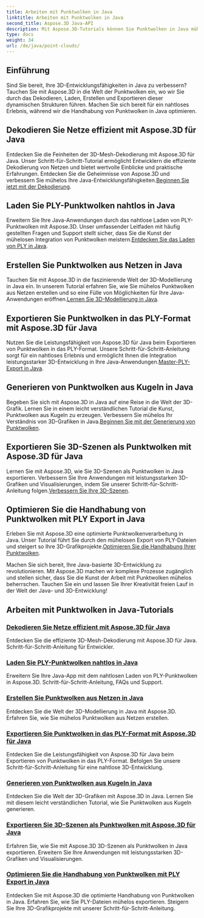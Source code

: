 ```yaml
---
title: Arbeiten mit Punktwolken in Java
linktitle: Arbeiten mit Punktwolken in Java
second_title: Aspose.3D Java-API
description: Mit Aspose.3D-Tutorials können Sie Punktwolken in Java mühelos dekodieren, laden, erstellen, exportieren und optimieren. Erweitern Sie Schritt für Schritt Ihre 3D-Entwicklungsfähigkeiten.
type: docs
weight: 34
url: /de/java/point-clouds/
---
```


## Einführung

Sind Sie bereit, Ihre 3D-Entwicklungsfähigkeiten in Java zu verbessern? Tauchen Sie mit Aspose.3D in die Welt der Punktwolken ein, wo wir Sie durch das Dekodieren, Laden, Erstellen und Exportieren dieser dynamischen Strukturen führen. Machen Sie sich bereit für ein nahtloses Erlebnis, während wir die Handhabung von Punktwolken in Java optimieren.

## Dekodieren Sie Netze effizient mit Aspose.3D für Java
 Entdecken Sie die Feinheiten der 3D-Mesh-Dekodierung mit Aspose.3D für Java. Unser Schritt-für-Schritt-Tutorial ermöglicht Entwicklern die effiziente Dekodierung von Netzen und bietet wertvolle Einblicke und praktische Erfahrungen. Entdecken Sie die Geheimnisse von Aspose.3D und verbessern Sie mühelos Ihre Java-Entwicklungsfähigkeiten.[Beginnen Sie jetzt mit der Dekodierung](./decode-meshes-java/).

## Laden Sie PLY-Punktwolken nahtlos in Java
 Erweitern Sie Ihre Java-Anwendungen durch das nahtlose Laden von PLY-Punktwolken mit Aspose.3D. Unser umfassender Leitfaden mit häufig gestellten Fragen und Support stellt sicher, dass Sie die Kunst der mühelosen Integration von Punktwolken meistern.[Entdecken Sie das Laden von PLY in Java](./load-ply-point-clouds-java/).

## Erstellen Sie Punktwolken aus Netzen in Java
Tauchen Sie mit Aspose.3D in die faszinierende Welt der 3D-Modellierung in Java ein. In unserem Tutorial erfahren Sie, wie Sie mühelos Punktwolken aus Netzen erstellen und so eine Fülle von Möglichkeiten für Ihre Java-Anwendungen eröffnen.[Lernen Sie 3D-Modellierung in Java](./create-point-clouds-java/).

## Exportieren Sie Punktwolken in das PLY-Format mit Aspose.3D für Java
 Nutzen Sie die Leistungsfähigkeit von Aspose.3D für Java beim Exportieren von Punktwolken in das PLY-Format. Unsere Schritt-für-Schritt-Anleitung sorgt für ein nahtloses Erlebnis und ermöglicht Ihnen die Integration leistungsstarker 3D-Entwicklung in Ihre Java-Anwendungen.[Master-PLY-Export in Java](./export-point-clouds-ply-java/).

## Generieren von Punktwolken aus Kugeln in Java
 Begeben Sie sich mit Aspose.3D in Java auf eine Reise in die Welt der 3D-Grafik. Lernen Sie in einem leicht verständlichen Tutorial die Kunst, Punktwolken aus Kugeln zu erzeugen. Verbessern Sie mühelos Ihr Verständnis von 3D-Grafiken in Java.[Beginnen Sie mit der Generierung von Punktwolken](./generate-point-clouds-spheres-java/).

## Exportieren Sie 3D-Szenen als Punktwolken mit Aspose.3D für Java
Lernen Sie mit Aspose.3D, wie Sie 3D-Szenen als Punktwolken in Java exportieren. Verbessern Sie Ihre Anwendungen mit leistungsstarken 3D-Grafiken und Visualisierungen, indem Sie unserer Schritt-für-Schritt-Anleitung folgen.[Verbessern Sie Ihre 3D-Szenen](./export-3d-scenes-point-clouds-java/).

## Optimieren Sie die Handhabung von Punktwolken mit PLY Export in Java
 Erleben Sie mit Aspose.3D eine optimierte Punktwolkenverarbeitung in Java. Unser Tutorial führt Sie durch den mühelosen Export von PLY-Dateien und steigert so Ihre 3D-Grafikprojekte.[Optimieren Sie die Handhabung Ihrer Punktwolken](./ply-export-point-clouds-java/).

Machen Sie sich bereit, Ihre Java-basierte 3D-Entwicklung zu revolutionieren. Mit Aspose.3D machen wir komplexe Prozesse zugänglich und stellen sicher, dass Sie die Kunst der Arbeit mit Punktwolken mühelos beherrschen. Tauchen Sie ein und lassen Sie Ihrer Kreativität freien Lauf in der Welt der Java- und 3D-Entwicklung!
## Arbeiten mit Punktwolken in Java-Tutorials
### [Dekodieren Sie Netze effizient mit Aspose.3D für Java](./decode-meshes-java/)
Entdecken Sie die effiziente 3D-Mesh-Dekodierung mit Aspose.3D für Java. Schritt-für-Schritt-Anleitung für Entwickler.
### [Laden Sie PLY-Punktwolken nahtlos in Java](./load-ply-point-clouds-java/)
Erweitern Sie Ihre Java-App mit dem nahtlosen Laden von PLY-Punktwolken in Aspose.3D. Schritt-für-Schritt-Anleitung, FAQs und Support.
### [Erstellen Sie Punktwolken aus Netzen in Java](./create-point-clouds-java/)
Entdecken Sie die Welt der 3D-Modellierung in Java mit Aspose.3D. Erfahren Sie, wie Sie mühelos Punktwolken aus Netzen erstellen.
### [Exportieren Sie Punktwolken in das PLY-Format mit Aspose.3D für Java](./export-point-clouds-ply-java/)
Entdecken Sie die Leistungsfähigkeit von Aspose.3D für Java beim Exportieren von Punktwolken in das PLY-Format. Befolgen Sie unsere Schritt-für-Schritt-Anleitung für eine nahtlose 3D-Entwicklung.
### [Generieren von Punktwolken aus Kugeln in Java](./generate-point-clouds-spheres-java/)
Entdecken Sie die Welt der 3D-Grafiken mit Aspose.3D in Java. Lernen Sie mit diesem leicht verständlichen Tutorial, wie Sie Punktwolken aus Kugeln generieren.
### [Exportieren Sie 3D-Szenen als Punktwolken mit Aspose.3D für Java](./export-3d-scenes-point-clouds-java/)
Erfahren Sie, wie Sie mit Aspose.3D 3D-Szenen als Punktwolken in Java exportieren. Erweitern Sie Ihre Anwendungen mit leistungsstarken 3D-Grafiken und Visualisierungen.
### [Optimieren Sie die Handhabung von Punktwolken mit PLY Export in Java](./ply-export-point-clouds-java/)
Entdecken Sie mit Aspose.3D die optimierte Handhabung von Punktwolken in Java. Erfahren Sie, wie Sie PLY-Dateien mühelos exportieren. Steigern Sie Ihre 3D-Grafikprojekte mit unserer Schritt-für-Schritt-Anleitung.